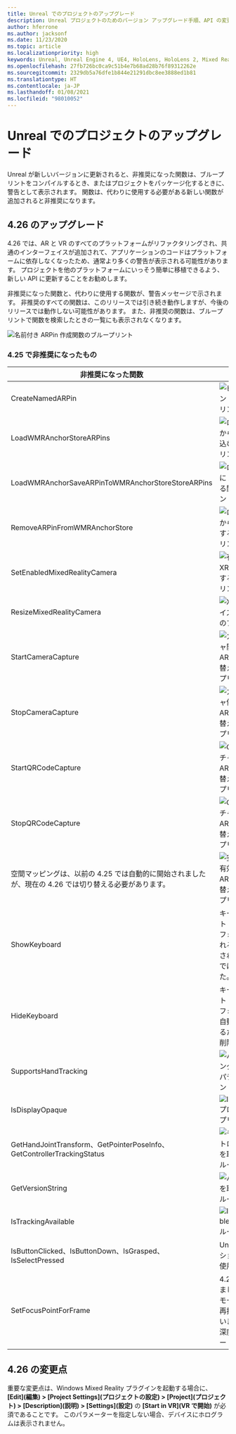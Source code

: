 ```yaml
---
title: Unreal でのプロジェクトのアップグレード
description: Unreal プロジェクトのためのバージョン アップグレード手順、API の変更、廃止で最新の状態に保ちます。
author: hferrone
ms.author: jacksonf
ms.date: 11/23/2020
ms.topic: article
ms.localizationpriority: high
keywords: Unreal, Unreal Engine 4, UE4, HoloLens, HoloLens 2, Mixed Reality, 開発, ドキュメント, ガイド, 機能, Mixed Reality ヘッドセット, Windows Mixed Reality ヘッドセット, 仮想現実ヘッドセット, 移植, アップグレード
ms.openlocfilehash: 27fb726bc0ca9c51b4e7b68ad28b76f89312262e
ms.sourcegitcommit: 2329db5a76dfe1b844e21291dbc8ee3888ed1b81
ms.translationtype: HT
ms.contentlocale: ja-JP
ms.lasthandoff: 01/08/2021
ms.locfileid: "98010052"
---
```

# <a name="upgrading-projects-in-unreal"></a>Unreal でのプロジェクトのアップグレード

Unreal が新しいバージョンに更新されると、非推奨になった関数は、ブループリントをコンパイルするとき、またはプロジェクトをパッケージ化するときに、警告として表示されます。  関数は、代わりに使用する必要がある新しい関数が追加されると非推奨になります。 

## <a name="426-upgrades"></a>4.26 のアップグレード
 
4\.26 では、AR と VR のすべてのプラットフォームがリファクタリングされ、共通のインターフェイスが追加されて、アプリケーションのコードはプラットフォームに依存しなくなったため、通常より多くの警告が表示される可能性があります。  プロジェクトを他のプラットフォームにいっそう簡単に移植できるよう、新しい API に更新することをお勧めします。

非推奨になった関数と、代わりに使用する関数が、警告メッセージで示されます。  非推奨のすべての関数は、このリリースでは引き続き動作しますが、今後のリリースでは動作しない可能性があります。  また、非推奨の関数は、ブループリントで関数を検索したときの一覧にも表示されなくなります。

![名前付き ARPin 作成関数のブループリント](images/unreal-porting-img-01.png)

### <a name="425-deprecations"></a>4.25 で非推奨になったもの

| 非推奨になった関数 | 新しい関数 |
| --- | --- |
| CreateNamedARPin | ![ピン コンポーネント関数のブループリント](images/unreal-porting-img-02.png) |
| LoadWMRAnchorStoreARPins | ![ローカル ストアから ARPins を読み込む関数のブループリント](images/unreal-porting-img-03.png) |
| LoadWMRAnchorSaveARPinToWMRAnchorStoreStoreARPins | ![ローカル ストアに ARPin を保存する関数のブループリント](images/unreal-porting-img-04.png) |
| RemoveARPinFromWMRAnchorStore | ![ローカル ストアから ARPin を削除する関数のブループリント](images/unreal-porting-img-05.png) |
| SetEnabledMixedRealityCamera | ![有効な XRCamera を設定する関数のブループリント](images/unreal-porting-img-06.png) |
| ResizeMixedRealityCamera | ![XRCamera のサイズを変更する関数のブループリント](images/unreal-porting-img-07.png) |
| StartCameraCapture | ![カメラ キャプチャ開始のために ARCapture を切り替える関数のブループリント](images/unreal-porting-img-08.png) |
| StopCameraCapture | ![カメラ キャプチャ停止のために ARCapture を切り替える関数のブループリント](images/unreal-porting-img-09.png) |
| StartQRCodeCapture | ![QRコード キャプチャ開始のために ARCapture を切り替える関数のブループリント](images/unreal-porting-img-10.png) |
| StopQRCodeCapture | ![QRコード キャプチャ停止のために ARCapture を切り替える関数のブループリント](images/unreal-porting-img-11.png) |
| 空間マッピングは、以前の 4.25 では自動的に開始されましたが、現在の 4.26 では切り替える必要があります。 | ![空間マッピングを有効にするために ARCapture を切り替える関数のブループリント](images/unreal-porting-img-12.png) |
| ShowKeyboard | キーボードはテキスト ウィジェットにフォーカスが設定されると自動的に表示されるため、4.26 では削除されました。 |
| HideKeyboard | キーボードはテキスト ウィジェットがフォーカスを失うと自動的に非表示になるため、4.26 では削除されました。 |
| SupportsHandTracking | ![ハンド トラッキング サポート プロパティのブループリント](images/unreal-porting-img-13.png) |
| IsDisplayOpaque | ![IsDisplayOpaque プロパティのブループリント](images/unreal-porting-img-14.png) |
| GetHandJointTransform、GetPointerPoseInfo、GetControllerTrackingStatus | ![モーション コントローラーのデータを取得する関数のブループリント](images/unreal-porting-img-15.png) |
| GetVersionString | ![バージョン文字列を取得する関数のブループリント](images/unreal-porting-img-16.png) |
| IsTrackingAvailable | ![IsTrackingAvailable プロパティのブループリント](images/unreal-porting-img-17.png) |
| IsButtonClicked、IsButtonDown、IsGrasped、IsSelectPressed | Unreal の入力アクション システムを使用します。 |
| SetFocusPointForFrame | 4\.26 では削除されました。  以前はリモート処理のときの再投影に使用されていましたが、現在は深度の再投影がサポートされています。 |

## <a name="426-changes"></a>4.26 の変更点

重要な変更点は、Windows Mixed Reality プラグインを起動する場合に、 **[Edit]\(編集\) > [Project Settings]\(プロジェクトの設定\) > [Project]\(プロジェクト\) > [Description]\(説明\) > [Settings]\(設定\)** の **[Start in VR]\(VR で開始\)** が必須であることです。 このパラメーターを指定しない場合、デバイスにホログラムは表示されません。
